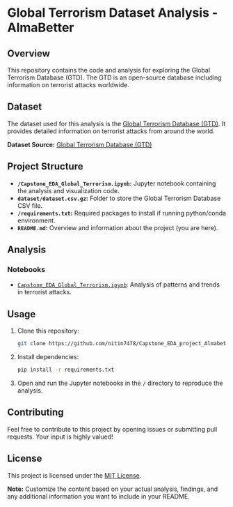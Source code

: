 # Global Terrorism Dataset Analysis - AlmaBetter

## Overview

This repository contains the code and analysis for exploring the Global Terrorism Database (GTD). The GTD is an open-source database including information on terrorist attacks worldwide.

## Dataset

The dataset used for this analysis is the [Global Terrorism Database (GTD)](https://www.start.umd.edu/gtd/). It provides detailed information on terrorist attacks from around the world.

**Dataset Source:** [Global Terrorism Database (GTD)](https://www.start.umd.edu/gtd/)

## Project Structure

- **`/Capstone_EDA_Global_Terrorism.ipynb`:** Jupyter notebook containing the analysis and visualization code.
- **`dataset/dataset.csv.gz`:** Folder to store the Global Terrorism Database CSV file.
- **`/requirements.txt`:** Required packages to install if running python/conda environment.
- **`README.md`:** Overview and information about the project (you are here).

## Analysis

### Notebooks

- [`Capstone_EDA_Global_Terrorism.ipynb`](/Capstone_EDA_Global_Terrorism.ipynb): Analysis of patterns and trends in terrorist attacks.

## Usage

1. Clone this repository:

    ```bash
    git clone https://github.com/nitin7478/Capstone_EDA_project_Almabetter
    ```

2. Install dependencies:

    ```bash
    pip install -r requirements.txt
    ```

3. Open and run the Jupyter notebooks in the `/` directory to reproduce the analysis.

## Contributing

Feel free to contribute to this project by opening issues or submitting pull requests. Your input is highly valued!

## License

This project is licensed under the [MIT License](LICENSE).


**Note:** Customize the content based on your actual analysis, findings, and any additional information you want to include in your README.

